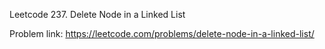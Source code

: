 Leetcode 237. Delete Node in a Linked List

Problem link: https://leetcode.com/problems/delete-node-in-a-linked-list/
